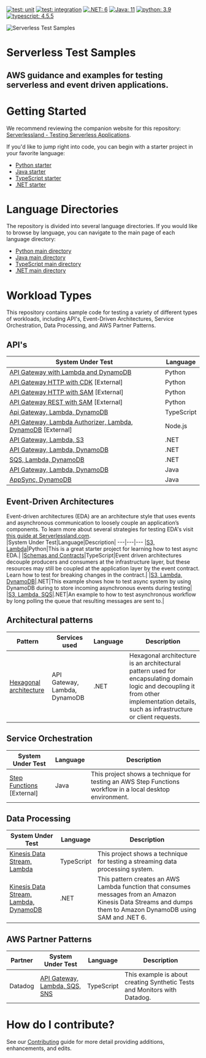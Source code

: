 
[![test: unit](https://img.shields.io/badge/Test-Unit-blue)](https://img.shields.io/badge/Test-Unit-blue)
[![test: integration](https://img.shields.io/badge/Test-Integration-yellow)](https://img.shields.io/badge/Test-Integration-yellow)
[![.NET: 6](https://badgen.net/badge/Built%20With/.NET/blue9)](https://badgen.net/badge/Built%20With/.NET/blue9)
[![Java: 11](https://badgen.net/badge/Built%20With/Java/blue9)](https://badgen.net/badge/Built%20With/Java/blue9)
[![python: 3.9](https://badgen.net/badge/Built%20With/Python/blue9)](https://badgen.net/badge/Built%20With/Python/blue9)
[![typescript: 4.5.5](https://badgen.net/badge/Built%20With/TypeScript/blue9)](https://badgen.net/badge/Built%20With/TypeScript/blue9)


![Serverless Test Samples](./_img/main_header.png)
# Serverless Test Samples

AWS guidance and examples for testing serverless and event driven applications.
--------------------------

# Getting Started
We recommend reviewing the companion website for this repository: [Serverlessland - Testing Serverless Applications](https://serverlessland.com/testing). 

If you'd like to jump right into code, you can begin with a starter project in your favorite language:

- [Python starter](./python-test-samples/apigw-lambda)
- [Java starter](./java-test-samples/apigw-lambda-list-s3-buckets)
- [TypeScript starter](./typescript-test-samples/typescript-test-intro)
- [.NET starter](./dotnet-test-samples/apigw-lambda-list-s3-buckets)

# Language Directories
The repository is divided into several language directories. If you would like to browse by language, you can navigate to the main page of each language directory:

- [Python main directory](./python-test-samples/)
- [Java main directory](./java-test-samples/)
- [TypeScript main directory](./typescript-test-samples/)
- [.NET main directory](./dotnet-test-samples/)

# Workload Types
This repository contains sample code for testing a variety of different types of workloads, including API's, Event-Driven Architectures, Service Orchestration, Data Processing, and AWS Partner Patterns.

## API's
| System Under Test|Language|
|---|---|
| [API Gateway with Lambda and DynamoDB](./python-test-samples/apigw-lambda-dynamodb)|Python|API Gateway, AWS Lambda and Amazon DynamoDB|
| [API Gateway HTTP with CDK](https://github.com/aws-samples/serverless-samples/tree/main/serverless-rest-api/python-http-cdk) [External]| Python |
| [API Gateway HTTP with SAM](https://github.com/aws-samples/serverless-samples/tree/main/serverless-rest-api/python-http-sam) [External]| Python |
| [API Gateway REST with SAM](https://github.com/aws-samples/serverless-samples/tree/main/serverless-rest-api/python-rest-sam) [External]| Python |
| [Api Gateway, Lambda, DynamoDB](./typescript-test-samples/apigw-lambda-dynamodb)|TypeScript|
| [API Gateway, Lambda Authorizer, Lambda, DynamoDB](https://github.com/aws-samples/serverless-samples/tree/main/serverless-rest-api/javascript-http-sam) [External] | Node.js |
| [API Gateway, Lambda, S3](./dotnet-test-samples/apigw-lambda-list-s3-buckets)|.NET|
| [API Gateway, Lambda, DynamoDB](./dotnet-test-samples/apigw-lambda-ddb)|.NET|
| [SQS, Lambda, DynamoDB](./dotnet-test-samples/sqs-lambda)|.NET|
| [API Gateway, Lambda, DynamoDB](./java-test-samples/apigw-lambda-ddb)|Java|
| [AppSync, DynamoDB](./java-test-samples/java-appsync-sam)|Java|

## Event-Driven Architectures
Event-driven architectures (EDA) are an architecture style that uses events and asynchronous communication to loosely couple an application’s components. To learn more about several strategies for testing EDA's visit [this guide at Serverlessland.com](https://serverlessland.com/event-driven-architecture/testing-introduction).  
|System Under Test|Language|Description|
---|---|---
|[S3, Lambda](./python-test-samples/async-lambda-dynamodb)|Python|This is a great starter project for learning how to test async EDA.|
|[Schemas and Contracts](./typescript-test-samples/schema-and-contract-testing)|TypeScript|Event driven architectures decouple producers and consumers at the infrastructure layer, but these resources may still be coupled at the application layer by the event contract. Learn how to test for breaking changes in the contract.|
|[S3, Lambda, DynamoDB](./dotnet-test-samples/async-architectures/async-lambda-dynamodb)|.NET|This example shows how to test async system by using DynamoDB during to store incoming asynchronous events during testing|
|[S3, Lambda, SQS](./dotnet-test-samples/async-architectures/async-lambda-sqs)|.NET|An example to how to test asynchronous workflow by long polling the queue that resulting messages are sent to.|

## Architectural patterns
|Pattern|Services used|Language|Description|
|---|---|---|---|
| [Hexagonal architecture](./dotnet-test-samples/hexagonal-architecture/) |API Gateway, Lambda, DynamoDB|.NET|Hexagonal architecture is an architectural pattern used for encapsulating domain logic and decoupling it from other implementation details, such as infrastructure or client requests.|


## Service Orchestration
|System Under Test|Language|Description|
|---|---|---|
| [Step Functions](./java-test-samples/step-functions-local) [External] |Java|This project shows a technique for testing an AWS Step Functions workflow in a local desktop environment.|

## Data Processing
| System Under Test|Language|Description|
|---|---|---|
|[Kinesis Data Stream, Lambda](./typescript-test-samples/kinesis-lambda-dynamodb)|TypeScript|This project shows a technique for testing a streaming data processing system.|
|[Kinesis Data Stream, Lambda, DynamoDB](./dotnet-test-samples/kinesis-lambda-dynamodb)|.NET|This pattern creates an AWS Lambda function that consumes messages from an Amazon Kinesis Data Streams and dumps them to Amazon DynamoDB using SAM and .NET 6.|
## AWS Partner Patterns
| Partner |System Under Test|Language|Description|
|---|---|---|---|
| Datadog |[API Gateway, Lambda, SQS, SNS](./typescript-test-samples/apigw-lambda-sqs-sns-datadog)|TypeScript|This example is about creating Synthetic Tests and Monitors with Datadog.|

# How do I contribute?

See our [Contributing](./CONTRIBUTING.md) guide for more detail providing additions, enhancements, and edits.

